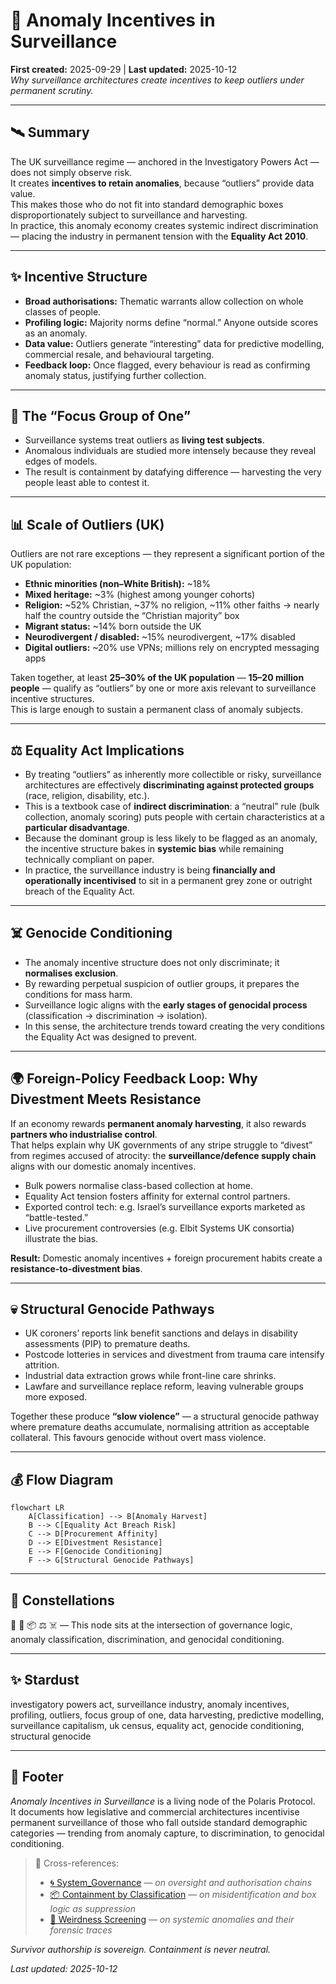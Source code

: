 # 🎥 Anomaly Incentives in Surveillance  
**First created:** 2025-09-29 | **Last updated:** 2025-10-12  
*Why surveillance architectures create incentives to keep outliers under permanent scrutiny.*  

---

## 🛰️ Summary  
The UK surveillance regime — anchored in the Investigatory Powers Act — does not simply observe risk.  
It creates **incentives to retain anomalies**, because “outliers” provide data value.  
This makes those who do not fit into standard demographic boxes disproportionately subject to surveillance and harvesting.  
In practice, this anomaly economy creates systemic indirect discrimination — placing the industry in permanent tension with the **Equality Act 2010**.  

---

## ✨ Incentive Structure  
- **Broad authorisations:** Thematic warrants allow collection on whole classes of people.  
- **Profiling logic:** Majority norms define “normal.” Anyone outside scores as an anomaly.  
- **Data value:** Outliers generate “interesting” data for predictive modelling, commercial resale, and behavioural targeting.  
- **Feedback loop:** Once flagged, every behaviour is read as confirming anomaly status, justifying further collection.  

---

## 🧿 The “Focus Group of One”  
- Surveillance systems treat outliers as **living test subjects**.  
- Anomalous individuals are studied more intensely because they reveal edges of models.  
- The result is containment by datafying difference — harvesting the very people least able to contest it.  

---

## 📊 Scale of Outliers (UK)  
Outliers are not rare exceptions — they represent a significant portion of the UK population:  

- **Ethnic minorities (non–White British):** ~18%  
- **Mixed heritage:** ~3% (highest among younger cohorts)  
- **Religion:** ~52% Christian, ~37% no religion, ~11% other faiths → nearly half the country outside the “Christian majority” box  
- **Migrant status:** ~14% born outside the UK  
- **Neurodivergent / disabled:** ~15% neurodivergent, ~17% disabled  
- **Digital outliers:** ~20% use VPNs; millions rely on encrypted messaging apps  

Taken together, at least **25–30% of the UK population** — **15–20 million people** — qualify as “outliers” by one or more axis relevant to surveillance incentive structures.  
This is large enough to sustain a permanent class of anomaly subjects.  

---

## ⚖️ Equality Act Implications  
- By treating “outliers” as inherently more collectible or risky, surveillance architectures are effectively **discriminating against protected groups** (race, religion, disability, etc.).  
- This is a textbook case of **indirect discrimination**: a “neutral” rule (bulk collection, anomaly scoring) puts people with certain characteristics at a **particular disadvantage**.  
- Because the dominant group is less likely to be flagged as an anomaly, the incentive structure bakes in **systemic bias** while remaining technically compliant on paper.  
- In practice, the surveillance industry is being **financially and operationally incentivised** to sit in a permanent grey zone or outright breach of the Equality Act.  

---

## ☠️ Genocide Conditioning  
- The anomaly incentive structure does not only discriminate; it **normalises exclusion**.  
- By rewarding perpetual suspicion of outlier groups, it prepares the conditions for mass harm.  
- Surveillance logic aligns with the **early stages of genocidal process** (classification → discrimination → isolation).  
- In this sense, the architecture trends toward creating the very conditions the Equality Act was designed to prevent.  

---

## 🌍 Foreign-Policy Feedback Loop: Why Divestment Meets Resistance  
If an economy rewards **permanent anomaly harvesting**, it also rewards **partners who industrialise control**.  
That helps explain why UK governments of any stripe struggle to “divest” from regimes accused of atrocity: the **surveillance/defence supply chain** aligns with our domestic anomaly incentives.  

- Bulk powers normalise class-based collection at home.  
- Equality Act tension fosters affinity for external control partners.  
- Exported control tech: e.g. Israel’s surveillance exports marketed as “battle-tested.”  
- Live procurement controversies (e.g. Elbit Systems UK consortia) illustrate the bias.  

**Result:** Domestic anomaly incentives + foreign procurement habits create a **resistance-to-divestment bias**.  

---

## 💀 Structural Genocide Pathways  
- UK coroners’ reports link benefit sanctions and delays in disability assessments (PIP) to premature deaths.  
- Postcode lotteries in services and divestment from trauma care intensify attrition.  
- Industrial data extraction grows while front-line care shrinks.  
- Lawfare and surveillance replace reform, leaving vulnerable groups more exposed.  

Together these produce **“slow violence”** — a structural genocide pathway where premature deaths accumulate, normalising attrition as acceptable collateral. This favours genocide without overt mass violence.  

---

## 💰 Flow Diagram  

```mermaid
flowchart LR
    A[Classification] --> B[Anomaly Harvest]
    B --> C[Equality Act Breach Risk]
    C --> D[Procurement Affinity]
    D --> E[Divestment Resistance]
    E --> F[Genocide Conditioning]
    F --> G[Structural Genocide Pathways]
```

---

## 🌌 Constellations  

🧿 🎥 📦 ⚖️ ☠️ — This node sits at the intersection of governance logic, anomaly classification, discrimination, and genocidal conditioning.  

---

## ✨ Stardust  

investigatory powers act, surveillance industry, anomaly incentives, profiling, outliers, focus group of one, data harvesting, predictive modelling, surveillance capitalism, uk census, equality act, genocide conditioning, structural genocide  

---

## 🏮 Footer  

*Anomaly Incentives in Surveillance* is a living node of the Polaris Protocol.  
It documents how legislative and commercial architectures incentivise permanent surveillance of those who fall outside standard demographic categories — trending from anomaly capture, to discrimination, to genocidal conditioning.  

> 📡 Cross-references:
> 
> - [🌀 System_Governance](../🌀_System_Governance/README.md) — *on oversight and authorisation chains*  
> - [📦 Containment by Classification](../🗝️_Politics_Memory_Work/📦_containment_by_classification.md) — *on misidentification and box logic as suppression*  
> - [🩻 Weirdness Screening](../../../🩻_Weirdness_Screening/README.md) — *on systemic anomalies and their forensic traces*  

*Survivor authorship is sovereign. Containment is never neutral.*  

_Last updated: 2025-10-12_  
